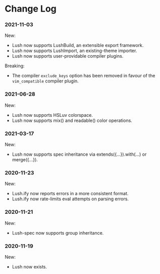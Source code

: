Change Log
==========

### 2021-11-03

New:

- Lush now supports LushBuild, an extensible export framework.
- Lush now supports LushImport, an existing-theme importer.
- Lush now supports user-providable compiler plugins.

Breaking:

- The compiler `exclude_keys` option has been removed in favour of the
  `vim_compatible` compiler plugin.

### 2021-06-28

New:

- Lush now supports HSLuv colorspace.
- Lush now supports mix() and readable() color operations.

### 2021-03-17

New:

- Lush now supports spec inheritance via extends({...}).with(...)
  or merge({...}).

### 2020-11-23

New:

- Lush.ify now reports errors in a more consistent format.
- Lush.ify now rate-limits eval attempts on parsing errors.

### 2020-11-21

New:

- Lush-spec now supports group inheritance.

### 2020-11-19

New:

- Lush now exists.
